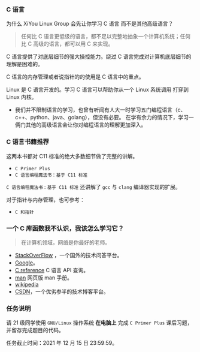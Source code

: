 ### C 语言

为什么 XiYou Linux Group 会先让你学习 C 语言 而不是其他高级语言？

>任何比 C 语言更低级的语言，都不足以完整地抽象一个计算机系统；任何比 C 高级的语言，都可以用 C 来实现。

C 语言提供了对底层细节的强大操控能力。绕过 C 语言完成对计算机底层细节的理解是困难的。

C 语言的内存管理或者说指针的的使用是 C 语言中的重点。

Linux 是 C 语言开发的。学习 C 语言可以帮助你从一个 Linux 系统调用 打穿到 Linux 内核。

* 我们并不限制语言的学习，也曾有听闻有人大一时学习五门编程语言（c、c++、python、java、golang），但没有必要。
在学有余力的情况下，学习一俩门其他的高级语言会让你对编程语言的理解更加深入。

### C 语言书籍推荐

这两本书都对 C11 标准的绝大多数细节做了完整的讲解。

- `C Primer Plus`
- `C 语言编程魔法书：基于 C11 标准`

`C 语言编程魔法书：基于 C11 标准` 还讲解了 `gcc` 与 `clang` 编译器实现的扩展。

对于指针与内存管理，也可参考：
- `C 和指针`

### 一个 C 库函数我不认识，我该怎么学习它？

> 在计算机领域，网络是你最好的老师。

- [StackOverFlow](https://stackoverflow.com/) ，一个国外的技术问答平台。
- [Google](https://www.google.com/)。
- [C reference](https://en.cppreference.com/w/c) C 语言 API 查询。
- [man](https://man7.org/linux/man-pages/man1/ls.1.html) 网页版 man 手册。
- [wikipedia](https://en.wikipedia.org/wiki/Main_Page)
- [CSDN](https://www.csdn.net/?spm=1001.2014.1000.2115)，一个优劣参半的技术博客平台。

### 任务说明

请 21 级同学使用 `GNU/Linux` 操作系统 **在电脑上** 完成 `C Primer Plus` 课后习题，并留存完成题目的代码。

任务截止时间：2021 年 12 月 15 日 23:59:59。